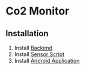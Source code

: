 # Co2 Monitor

## Installation
1. Install [Backend](https://github.com/beworker/co2monitor/tree/master/backend)
2. Install [Sensor Script](https://github.com/beworker/co2monitor/tree/master/sensor)
3. Install [Android Application](https://github.com/beworker/co2monitor/tree/master/android-client)
